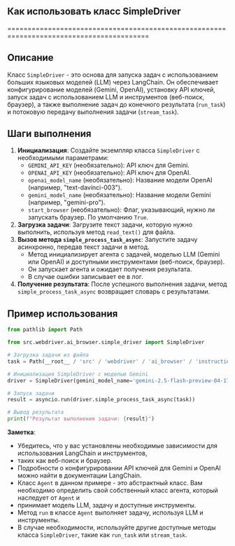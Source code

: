 ## Как использовать класс SimpleDriver
=========================================================================================

Описание
-------------------------
Класс `SimpleDriver` - это основа для запуска задач с использованием больших языковых моделей (LLM) через LangChain. 
Он обеспечивает конфигурирование моделей (Gemini, OpenAI), установку API ключей, запуск задач с использованием LLM и инструментов (веб-поиск, браузер), 
а также выполнение задач до конечного результата (`run_task`) и потоковую передачу выполнения задачи (`stream_task`).

Шаги выполнения
-------------------------
1. **Инициализация**: Создайте экземпляр класса `SimpleDriver` с необходимыми параметрами:
    - `GEMINI_API_KEY` (необязательно): API ключ для Gemini.
    - `OPENAI_API_KEY` (необязательно): API ключ для OpenAI.
    - `openai_model_name` (необязательно): Название модели OpenAI (например, "text-davinci-003").
    - `gemini_model_name` (необязательно): Название модели Gemini (например, "gemini-pro").
    - `start_browser` (необязательно): Флаг, указывающий, нужно ли запускать браузер. По умолчанию `True`.
2. **Загрузка задачи**: Загрузите текст задачи, которую нужно выполнить, используя метод `read_text()` для файла.
3. **Вызов метода `simple_process_task_async`**: Запустите задачу асинхронно, передав текст задачи в метод.
    - Метод инициализирует агента с задачей, моделью LLM (Gemini или OpenAI) и доступными инструментами (веб-поиск, браузер).
    - Он запускает агента и ожидает получения результата.
    - В случае ошибки записывает ее в лог.
4. **Получение результата**: После успешного выполнения задачи, метод `simple_process_task_async` возвращает словарь с результатами.


Пример использования
-------------------------

```python
from pathlib import Path

from src.webdriver.ai_browser.simple_driver import SimpleDriver

# Загрузка задачи из файла
task = Path(__root__ / 'src' / 'webdriver' / 'ai_browser' / 'instructions' / 'get_news_from_nocamel_site.md').read_text(encoding='utf-8')

# Инициализация SimpleDriver с моделью Gemini
driver = SimpleDriver(gemini_model_name='gemini-2.5-flash-preview-04-17')

# Запуск задачи
result = asyncio.run(driver.simple_process_task_async(task))

# Вывод результата
print(f"Результат выполнения задачи: {result}")
```

**Заметка**:
- Убедитесь, что у вас установлены необходимые зависимости для использования LangChain и инструментов, 
- таких как веб-поиск и браузер.
- Подробности о конфигурировании API ключей для Gemini и OpenAI можно найти в документации LangChain.
- Класс `Agent` в данном примере - это абстрактный класс. Вам необходимо определить свой собственный класс агента, который наследует от `Agent` и 
- принимает модель LLM, задачу и доступные инструменты.
- Метод `run` в классе `Agent` выполняет задачу, используя LLM и инструменты.
- В случае необходимости, используйте другие доступные методы класса `SimpleDriver`, такие как `run_task` или `stream_task`.